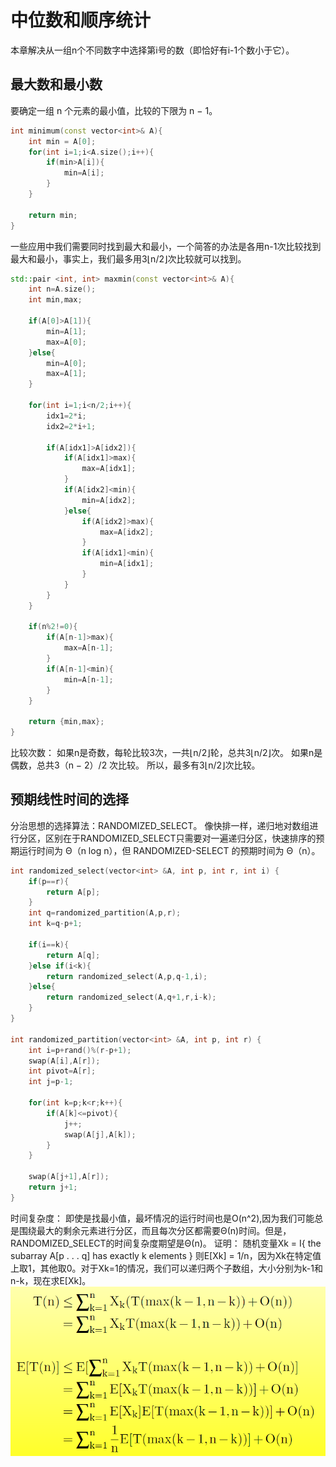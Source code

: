 # 中位数和顺序统计

本章解决从一组n个不同数字中选择第i号的数（即恰好有i-1个数小于它）。

## 最大数和最小数

要确定一组 n 个元素的最小值，比较的下限为 n − 1。

```cpp
int minimum(const vector<int>& A){
    int min = A[0];
    for(int i=1;i<A.size();i++){
        if(min>A[i]){
            min=A[i];
        }
    }

    return min;
}
```

一些应用中我们需要同时找到最大和最小，一个简答的办法是各用n-1次比较找到最大和最小，事实上，我们最多用3⌊n/2⌋次比较就可以找到。

```cpp
std::pair <int, int> maxmin(const vector<int>& A){
    int n=A.size();
    int min,max;

    if(A[0]>A[1]){
        min=A[1];
        max=A[0];
    }else{
        min=A[0];
        max=A[1];
    }

    for(int i=1;i<n/2;i++){
        idx1=2*i;
        idx2=2*i+1;

        if(A[idx1]>A[idx2]){
            if(A[idx1]>max){
                max=A[idx1];
            }
            if(A[idx2]<min){
                min=A[idx2];
            }else{
                if(A[idx2]>max){
                    max=A[idx2];
                }
                if(A[idx1]<min){
                    min=A[idx1];
                }
            }
        }
    }

    if(n%2!=0){
        if(A[n-1]>max){
            max=A[n-1];
        }
        if(A[n-1]<min){
            min=A[n-1];
        } 
    }

    return {min,max};
}
```

比较次数：
如果n是奇数，每轮比较3次，一共⌊n/2⌋轮，总共3⌊n/2⌋次。
如果n是偶数，总共3（n − 2）/2 次比较。
所以，最多有3⌊n/2⌋次比较。

## 预期线性时间的选择

分治思想的选择算法：RANDOMIZED_SELECT。
像快排一样，递归地对数组进行分区，区别在于RANDOMIZED_SELECT只需要对一遍递归分区，快速排序的预期运行时间为 Θ（n log n），但 RANDOMIZED-SELECT 的预期时间为 Θ（n）。

```cpp
int randomized_select(vector<int> &A, int p, int r, int i) {
    if(p==r){
        return A[p];
    }
    int q=randomized_partition(A,p,r);
    int k=q-p+1;

    if(i==k){
        return A[q];
    }else if(i<k){
        return randomized_select(A,p,q-1,i);
    }else{
        return randomized_select(A,q+1,r,i-k);
    }
}

int randomized_partition(vector<int> &A, int p, int r) {
    int i=p+rand()%(r-p+1);
    swap(A[i],A[r]);
    int pivot=A[r];
    int j=p-1;
    
    for(int k=p;k<r;k++){
        if(A[k]<=pivot){
            j++;
            swap(A[j],A[k]);
        }
    }

    swap(A[j+1],A[r]);
    return j+1;
}
```

时间复杂度：
即使是找最小值，最坏情况的运行时间也是O(n^2),因为我们可能总是围绕最大的剩余元素进行分区，而且每次分区都需要Θ(n)时间。但是，RANDOMIZED_SELECT的时间复杂度期望是Θ(n)。
证明：
随机变量Xk = I{ the subarray A[p . . . q] has exactly k elements }
则E[Xk] = 1/n，因为Xk在特定值上取1，其他取0。对于Xk=1的情况，我们可以递归两个子数组，大小分别为k-1和n-k，现在求E[Xk]。
![alt text](image.png)